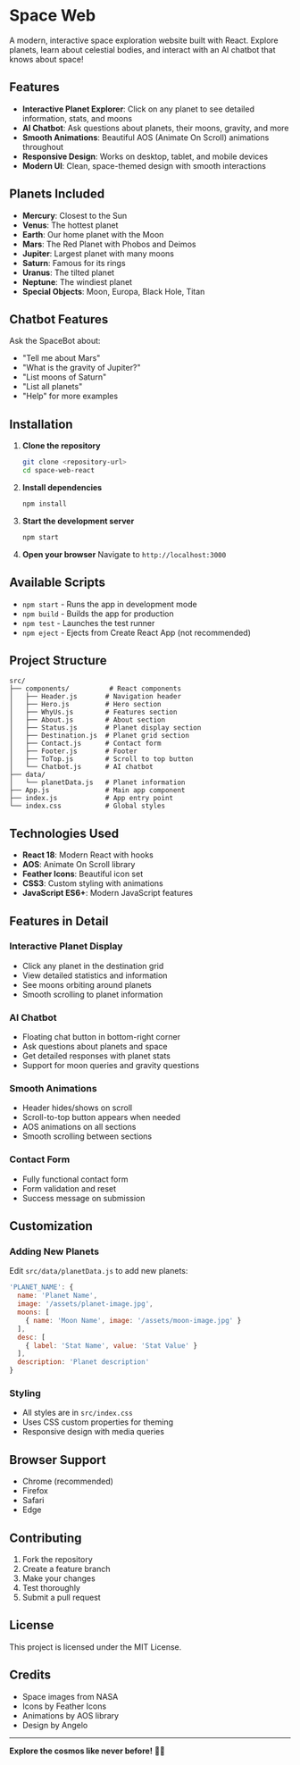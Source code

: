 # Space Web 


A modern, interactive space exploration website built with React. Explore planets, learn about celestial bodies, and interact with an AI chatbot that knows about space!

## Features

- **Interactive Planet Explorer**: Click on any planet to see detailed information, stats, and moons
- **AI Chatbot**: Ask questions about planets, their moons, gravity, and more
- **Smooth Animations**: Beautiful AOS (Animate On Scroll) animations throughout
- **Responsive Design**: Works on desktop, tablet, and mobile devices
- **Modern UI**: Clean, space-themed design with smooth interactions

## Planets Included

- **Mercury**: Closest to the Sun
- **Venus**: The hottest planet
- **Earth**: Our home planet with the Moon
- **Mars**: The Red Planet with Phobos and Deimos
- **Jupiter**: Largest planet with many moons
- **Saturn**: Famous for its rings
- **Uranus**: The tilted planet
- **Neptune**: The windiest planet
- **Special Objects**: Moon, Europa, Black Hole, Titan

## Chatbot Features

Ask the SpaceBot about:
- "Tell me about Mars"
- "What is the gravity of Jupiter?"
- "List moons of Saturn"
- "List all planets"
- "Help" for more examples

## Installation

1. **Clone the repository**
   ```bash
   git clone <repository-url>
   cd space-web-react
   ```

2. **Install dependencies**
   ```bash
   npm install
   ```

3. **Start the development server**
   ```bash
   npm start
   ```

4. **Open your browser**
   Navigate to `http://localhost:3000`

## Available Scripts

- `npm start` - Runs the app in development mode
- `npm build` - Builds the app for production
- `npm test` - Launches the test runner
- `npm eject` - Ejects from Create React App (not recommended)

## Project Structure

```
src/
├── components/          # React components
│   ├── Header.js       # Navigation header
│   ├── Hero.js         # Hero section
│   ├── WhyUs.js        # Features section
│   ├── About.js        # About section
│   ├── Status.js       # Planet display section
│   ├── Destination.js  # Planet grid section
│   ├── Contact.js      # Contact form
│   ├── Footer.js       # Footer
│   ├── ToTop.js        # Scroll to top button
│   └── Chatbot.js      # AI chatbot
├── data/
│   └── planetData.js   # Planet information
├── App.js              # Main app component
├── index.js            # App entry point
└── index.css           # Global styles
```

## Technologies Used

- **React 18**: Modern React with hooks
- **AOS**: Animate On Scroll library
- **Feather Icons**: Beautiful icon set
- **CSS3**: Custom styling with animations
- **JavaScript ES6+**: Modern JavaScript features

## Features in Detail

### Interactive Planet Display
- Click any planet in the destination grid
- View detailed statistics and information
- See moons orbiting around planets
- Smooth scrolling to planet information

### AI Chatbot
- Floating chat button in bottom-right corner
- Ask questions about planets and space
- Get detailed responses with planet stats
- Support for moon queries and gravity questions

### Smooth Animations
- Header hides/shows on scroll
- Scroll-to-top button appears when needed
- AOS animations on all sections
- Smooth scrolling between sections

### Contact Form
- Fully functional contact form
- Form validation and reset
- Success message on submission

## Customization

### Adding New Planets
Edit `src/data/planetData.js` to add new planets:

```javascript
'PLANET_NAME': {
  name: 'Planet Name',
  image: '/assets/planet-image.jpg',
  moons: [
    { name: 'Moon Name', image: '/assets/moon-image.jpg' }
  ],
  desc: [
    { label: 'Stat Name', value: 'Stat Value' }
  ],
  description: 'Planet description'
}
```

### Styling
- All styles are in `src/index.css`
- Uses CSS custom properties for theming
- Responsive design with media queries

## Browser Support

- Chrome (recommended)
- Firefox
- Safari
- Edge

## Contributing

1. Fork the repository
2. Create a feature branch
3. Make your changes
4. Test thoroughly
5. Submit a pull request

## License

This project is licensed under the MIT License.

## Credits

- Space images from NASA
- Icons by Feather Icons
- Animations by AOS library
- Design by Angelo

---

**Explore the cosmos like never before!** 🚀✨
